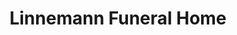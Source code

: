 ---
title: "Linnemann Funeral Home"
url: /erlanger/linnemann-funeral-home/
shop: funeral directors
---